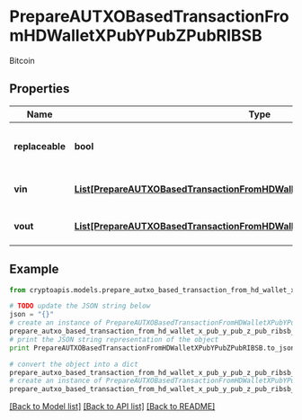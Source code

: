 # PrepareAUTXOBasedTransactionFromHDWalletXPubYPubZPubRIBSB

Bitcoin

## Properties
Name | Type | Description | Notes
------------ | ------------- | ------------- | -------------
**replaceable** | **bool** | Representation of whether the transaction is replaceable | [optional] 
**vin** | [**List[PrepareAUTXOBasedTransactionFromHDWalletXPubYPubZPubRIBSBVinInner]**](PrepareAUTXOBasedTransactionFromHDWalletXPubYPubZPubRIBSBVinInner.md) | Represents the transaction inputs. | 
**vout** | [**List[PrepareAUTXOBasedTransactionFromHDWalletXPubYPubZPubRIBSBVoutInner]**](PrepareAUTXOBasedTransactionFromHDWalletXPubYPubZPubRIBSBVoutInner.md) | Represents the transaction outputs. | 

## Example

```python
from cryptoapis.models.prepare_autxo_based_transaction_from_hd_wallet_x_pub_y_pub_z_pub_ribsb import PrepareAUTXOBasedTransactionFromHDWalletXPubYPubZPubRIBSB

# TODO update the JSON string below
json = "{}"
# create an instance of PrepareAUTXOBasedTransactionFromHDWalletXPubYPubZPubRIBSB from a JSON string
prepare_autxo_based_transaction_from_hd_wallet_x_pub_y_pub_z_pub_ribsb_instance = PrepareAUTXOBasedTransactionFromHDWalletXPubYPubZPubRIBSB.from_json(json)
# print the JSON string representation of the object
print PrepareAUTXOBasedTransactionFromHDWalletXPubYPubZPubRIBSB.to_json()

# convert the object into a dict
prepare_autxo_based_transaction_from_hd_wallet_x_pub_y_pub_z_pub_ribsb_dict = prepare_autxo_based_transaction_from_hd_wallet_x_pub_y_pub_z_pub_ribsb_instance.to_dict()
# create an instance of PrepareAUTXOBasedTransactionFromHDWalletXPubYPubZPubRIBSB from a dict
prepare_autxo_based_transaction_from_hd_wallet_x_pub_y_pub_z_pub_ribsb_form_dict = prepare_autxo_based_transaction_from_hd_wallet_x_pub_y_pub_z_pub_ribsb.from_dict(prepare_autxo_based_transaction_from_hd_wallet_x_pub_y_pub_z_pub_ribsb_dict)
```
[[Back to Model list]](../README.md#documentation-for-models) [[Back to API list]](../README.md#documentation-for-api-endpoints) [[Back to README]](../README.md)


